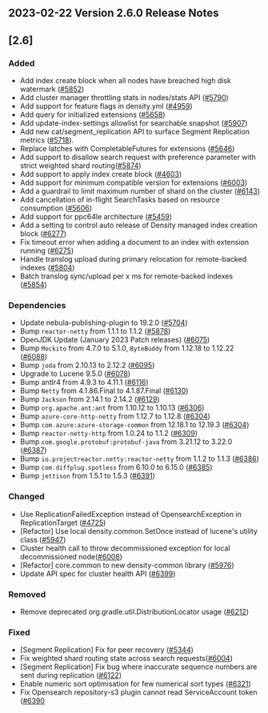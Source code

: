 ## 2023-02-22 Version 2.6.0 Release Notes

## [2.6]
### Added
- Add index create block when all nodes have breached high disk watermark ([#5852](https://github.com/density-project/Density/pull/5852))
- Add cluster manager throttling stats in nodes/stats API ([#5790](https://github.com/density-project/Density/pull/5790))
- Add support for feature flags in density.yml ([#4959](https://github.com/density-project/Density/pull/4959))
- Add query for initialized extensions ([#5658](https://github.com/density-project/Density/pull/5658))
- Add update-index-settings allowlist for searchable snapshot ([#5907](https://github.com/density-project/Density/pull/5907))
- Add new cat/segment_replication API to surface Segment Replication metrics ([#5718](https://github.com/density-project/Density/pull/5718)).
- Replace latches with CompletableFutures for extensions ([#5646](https://github.com/density-project/Density/pull/5646))
- Add support to disallow search request with preference parameter with strict weighted shard routing([#5874](https://github.com/density-project/Density/pull/5874))
- Add support to apply index create block ([#4603](https://github.com/density-project/Density/issues/4603))
- Add support for minimum compatible version for extensions ([#6003](https://github.com/density-project/Density/pull/6003))
- Add a guardrail to limit maximum number of shard on the cluster ([#6143](https://github.com/density-project/Density/pull/6143))
- Add cancellation of in-flight SearchTasks based on resource consumption ([#5606](https://github.com/density-project/Density/pull/5605))
- Add support for ppc64le architecture ([#5459](https://github.com/density-project/Density/pull/5459))
- Add a setting to control auto release of Density managed index creation block ([#6277](https://github.com/density-project/Density/pull/6277))
- Fix timeout error when adding a document to an index with extension running ([#6275](https://github.com/density-project/Density/pull/6275))
- Handle translog upload during primary relocation for remote-backed indexes ([#5804](https://github.com/density-project/Density/pull/5804))
- Batch translog sync/upload per x ms for remote-backed indexes ([#5854](https://github.com/density-project/Density/pull/5854))

### Dependencies
- Update nebula-publishing-plugin to 19.2.0 ([#5704](https://github.com/density-project/Density/pull/5704))
- Bump `reactor-netty` from 1.1.1 to 1.1.2 ([#5878](https://github.com/density-project/Density/pull/5878))
- OpenJDK Update (January 2023 Patch releases) ([#6075](https://github.com/density-project/Density/pull/6075))
- Bump `Mockito` from 4.7.0 to 5.1.0, `ByteBuddy` from 1.12.18 to 1.12.22 ([#6088](https://github.com/density-project/Density/pull/6088))
- Bump `joda` from 2.10.13 to 2.12.2 ([#6095](https://github.com/density-project/Density/pull/6095))
- Upgrade to Lucene 9.5.0 ([#6078](https://github.com/density-project/Density/pull/6078))
- Bump antlr4 from 4.9.3 to 4.11.1 ([#6116](https://github.com/density-project/Density/pull/6116))
- Bump `Netty` from 4.1.86.Final to 4.1.87.Final ([#6130](https://github.com/density-project/Density/pull/6130))
- Bump `Jackson` from 2.14.1 to 2.14.2 ([#6129](https://github.com/density-project/Density/pull/6129))
- Bump `org.apache.ant:ant` from 1.10.12 to 1.10.13 ([#6306](https://github.com/density-project/Density/pull/6306))
- Bump `azure-core-http-netty` from 1.12.7 to 1.12.8 ([#6304](https://github.com/density-project/Density/pull/6304))
- Bump `com.azure:azure-storage-common` from 12.18.1 to 12.19.3 ([#6304](https://github.com/density-project/Density/pull/6304))
- Bump `reactor-netty-http` from 1.0.24 to 1.1.2 ([#6309](https://github.com/density-project/Density/pull/6309))
- Bump `com.google.protobuf:protobuf-java` from 3.21.12 to 3.22.0 ([#6387](https://github.com/density-project/Density/pull/6387))
- Bump `io.projectreactor.netty:reactor-netty` from 1.1.2 to 1.1.3 ([#6386](https://github.com/density-project/Density/pull/6386))
- Bump `com.diffplug.spotless` from 6.10.0 to 6.15.0 ([#6385](https://github.com/density-project/Density/pull/6385))
- Bump `jettison` from 1.5.1 to 1.5.3 ([#6391](https://github.com/density-project/Density/pull/6391))

### Changed
- Use ReplicationFailedException instead of OpensearchException in ReplicationTarget ([#4725](https://github.com/density-project/Density/pull/4725))
- [Refactor] Use local density.common.SetOnce instead of lucene's utility class ([#5947](https://github.com/density-project/Density/pull/5947))
- Cluster health call to throw decommissioned exception for local decommissioned node([#6008](https://github.com/density-project/Density/pull/6008))
- [Refactor] core.common to new density-common library ([#5976](https://github.com/density-project/Density/pull/5976))
- Update API spec for cluster health API ([#6399](https://github.com/density-project/Density/pull/6399))

### Removed
- Remove deprecated org.gradle.util.DistributionLocator usage ([#6212](https://github.com/density-project/Density/pull/6212))

### Fixed
- [Segment Replication] Fix for peer recovery ([#5344](https://github.com/density-project/Density/pull/5344))
- Fix weighted shard routing state across search requests([#6004](https://github.com/density-project/Density/pull/6004))
- [Segment Replication] Fix bug where inaccurate sequence numbers are sent during replication ([#6122](https://github.com/density-project/Density/pull/6122))
- Enable numeric sort optimisation for few numerical sort types ([#6321](https://github.com/density-project/Density/pull/6321))
- Fix Opensearch repository-s3 plugin cannot read ServiceAccount token ([#6390](https://github.com/density-project/Density/pull/6390)
